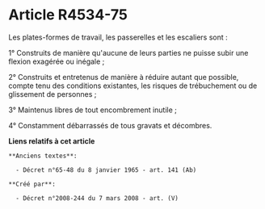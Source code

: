 # Article R4534-75

Les plates-formes de travail, les passerelles et les escaliers sont :

1° Construits de manière qu'aucune de leurs parties ne puisse subir une flexion exagérée ou inégale ;

2° Construits et entretenus de manière à réduire autant que possible, compte tenu des conditions existantes, les risques de
trébuchement ou de glissement de personnes ;

3° Maintenus libres de tout encombrement inutile ;

4° Constamment débarrassés de tous gravats et décombres.

**Liens relatifs à cet article**

	**Anciens textes**:

	  - Décret n°65-48 du 8 janvier 1965 - art. 141 (Ab)

	**Créé par**:

	  - Décret n°2008-244 du 7 mars 2008 - art. (V)
